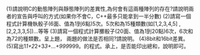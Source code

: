 (1)請說明C的動態陣列與靜態陣列的差異性,為何會有這兩種陣列的存在?請說明兩者的宣告與呼叫的方式(如果你不會C，C++最多只能拿到一半分數)
(2)請寫一個程式計算機執骰子(6面、值為1到6點)5次。5次和為15種類數(如[1,2,3,4,5] , [2,2,3,3,5])…等等
(3)請寫一個程式計算擲骰子(20面、值為1到20點)6次，6次和為72的種類數。呈上題， 兩題的做法是否相同?請說明。
(4)8bit和16bit差異。
(5)寫出1*1+2*2+3*3+…+999*999。的程式。承上，是否能印出總和，說明即可。